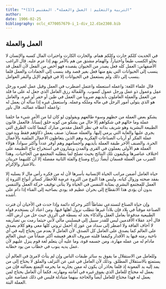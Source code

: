 ```yaml
---
title: "*التربية والتعليم : العمل والعملة*. المقتبس 1(1)"
author: 
date: 1906-02-25
bibliography: oclc_4770057679-i_1-div_12.d1e2308.bib
---
```




##  العمل والعملة 


 في الحديث كلكم حارث وكلكم همام. والحارث الكارث واحتراث المال كسبه والإنسان لا يخلو الكسب طبعاً واختياراً. والهمام مشتق من هم بالأمر يهم إذا عزم عليه. قال الراغب الأصفهاني: العمل كله فعل يصدر من الحيوان يقصده فهو أخص من الفعل لأن الفعل قد ينسب إلى الحيوانات التي يقع منها فعل بغير قصد وقد ينسب إلى الجمادات والعمل قلما ينسب إلى ذلك ولم يستعمل في الحيوانات إلا في قولهم الإبل والبقر العوامل. 

 قال علماء اللغة: واعمله استعمله واعتمل اضطرب في العمل وقيل عمل لغيره ورجل عمِل وعمول ذو عمل ورجل عمول كسوب. والعُمالة رزق العامل الذي جعل له على ما قلد من العمل والعملة العاملون بأيديهم ضروباً من العمل في طين أو حفر أو غيره. والعامل هو الذي يتولى أمور الرجل في ماله وملكه وعمله. واستعمل غيره إذا سأله أن يعمل له واعمله أعطاه عمالته. قال باور: 

 يشكو بعض العملة من حظهم وسوء طالعهم ويقولون لو كان لنا من   الأمر شيء ما خلقنا عملة وما حالهم في شكواهم إلا حال من يشكو من كونه خلق إنساناً. فالعمل قانون الطبيعة البشرية وهو شريف بذاته في نظر العقل مقدس مبارك كيفما كانت الطرق التي يجري عليها والغاية التي يرمي إليها. والعملة صنفان: صنف يعمل ذكاؤهم فقط ويدعون عملة الفكر أو أرباب الصناعات الفكرية وهم الذين يتعاطون الأعمال الملقبة بالأعمال الحرة. والصنف الآخر طبقة العملة بأيديهم وأجسامهم وهم أوفر عدداً وأكثر سواداً. هؤلاء العملة هم الأولى يعملون في القرى والمدن ويتبارون في استخراج نتاج الطبيعة على اختلاف عناصرها ويكيفون تلك النتائج بحيث تصلح لما يتطلبه المجتمع من الحاجيات. وهذا الضرب من العملة قسمان أيضاً: زراع وصناع والفئة الثانية مفضلة إلا أن كلتيهما حريتان بالاعتبار والإكرام. 

 حياة العامل أضمن مراتب الحياة الإنسانية بأسرها لأن له من فكره رأس مال لا يسلبه إلا بفقد صحته وزوال كيانه. وليس هذا النوع من الثروة عرضة للأخطار كسائر أنواع الثروة إذ العمل للمجتمع البشري بمثابة التنفس في الحياة ولا يتأتى توقيف حركة العمل والتنفس   بدون أن يؤدي هذا الانقطاع إلى بحران عظيم قد يودي بصاحبه إلى الفناء إذا دام على أشده. 

 وإن حياة الصناع لتستدعي نشاطاً أكثر وحركة دائمة وإذا حدث في الأحيان أن فترت الصناعة موقتاً في بلاد فإن بلاداً غيرها تتطلب نزول أهلها فيها. ومن اعتاد أن يستخدم قواه الطبيعية مدفوعاً بعامل العقل والذكاء يجد له بسطة في الرزق حيث حل من أرض الله. قال  أحد  عقلاء الأقدمين ليس للقدر سبيل إلي فيسلبني مالي لأني حيثما رمت بي تصاريفه لا أخاف الفاقة ولا اضطر إلى سداد من عوز إذ أحمل ثروتي كلها معي   وهو كلام يصدق على العالم كما يصدق على العامل كل الصدق. لأن العامل لا يعدم من يحتاج إليه في أي ناحية رمته فيها يد الأقدار وكيفما قلبته صروف الدهر فعيشه أكثر ضماناً من عيش العالم مادام له من عمله مهارة، ومن جسمه قوة، وما عليه أن يتعلم لغة قوم ينزل عليهم لأن عمل يديه ينوب في خطاب من يود خطابه. 

 وللعامل من الاستقلال ما يفوق به سائر طبقات الناس وإن لم يتأتَ لامرئ في العالم أن يستمتع بالاستقلال المطلق. وذلك لأن العامل في غنى عن التزلف والملق لا يحتاج إلى من يمد إليه يد المعونة إذ قلما يحاذر أن يكون له ممن يجاريه ما يحرمه التمتع بعمالته فإن من يعمل له محتاج للعامل الذي يفوق غيره في أمانته ومهارته. فكما أن العامل يحتاج لمن يعمل له فهذا محتاج للعامل أيضاً والحاجة بينهما متبادلة فليس في ذلك غضاضة على العملة البتة. 
